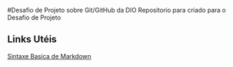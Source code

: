 #Desafio de Projeto sobre Git/GitHub da DIO
Repositorio para criado para o Desafio de Projeto

## Links Utéis
[Sintaxe Basica de Markdown](https://www.markdownguide.org/basic-syntax/)
